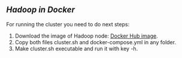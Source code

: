## _Hadoop in Docker_  

For running the cluster you need to do next steps:

1. Download the image of Hadoop node: [Docker Hub image](https://hub.docker.com/repository/docker/vkirilenko/basenode).
2. Copy both files cluster.sh and docker-compose.yml in any folder.
3. Make cluster.sh executable and run it with key -h.

